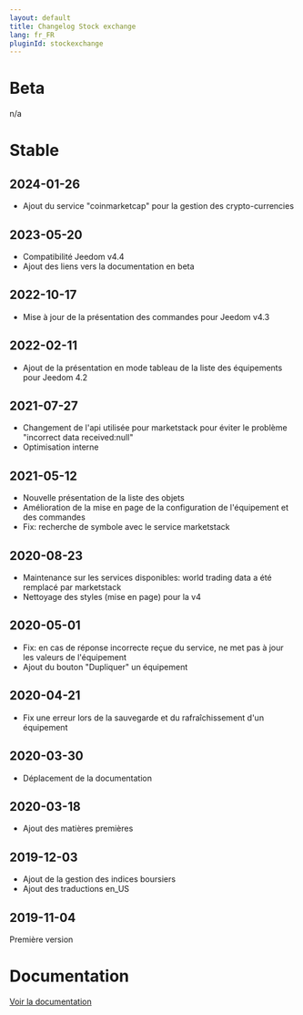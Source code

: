 ```yaml
---
layout: default
title: Changelog Stock exchange
lang: fr_FR
pluginId: stockexchange
---
```


# Beta

n/a

# Stable

## 2024-01-26

- Ajout du service "coinmarketcap" pour la gestion des crypto-currencies

## 2023-05-20

- Compatibilité Jeedom v4.4
- Ajout des liens vers la documentation en beta

## 2022-10-17

- Mise à jour de la présentation des commandes pour Jeedom v4.3

## 2022-02-11

- Ajout de la présentation en mode tableau de la liste des équipements pour Jeedom 4.2

## 2021-07-27

- Changement de l'api utilisée pour marketstack pour éviter le problème "incorrect data received:null"
- Optimisation interne

## 2021-05-12

- Nouvelle présentation de la liste des objets
- Amélioration de la mise en page de la configuration de l'équipement et des commandes
- Fix: recherche de symbole avec le service marketstack

## 2020-08-23

- Maintenance sur les services disponibles: world trading data a été remplacé par marketstack
- Nettoyage des styles (mise en page) pour la v4

## 2020-05-01

- Fix: en cas de réponse incorrecte reçue du service, ne met pas à jour les valeurs de l'équipement
- Ajout du bouton "Dupliquer" un équipement

## 2020-04-21

- Fix une erreur lors de la sauvegarde et du rafraîchissement d'un équipement

## 2020-03-30

- Déplacement de la documentation

## 2020-03-18

- Ajout des matières premières

## 2019-12-03

- Ajout de la gestion des indices boursiers
- Ajout des traductions en_US

## 2019-11-04

Première version

# Documentation

[Voir la documentation]({{site.baseurl}}/{{page.pluginId}}/{{page.lang}})
